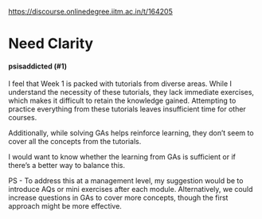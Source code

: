 https://discourse.onlinedegree.iitm.ac.in/t/164205

<html><head><meta charset='utf-8'><title>Need Clarity</title></head><body>
<h1>Need Clarity</h1>
<h4>psisaddicted (#1)</h4>
<p>I feel that Week 1 is packed with tutorials from diverse areas. While I understand the necessity of these tutorials, they lack immediate exercises, which makes it difficult to retain the knowledge gained. Attempting to practice everything from these tutorials leaves insufficient time for other courses.</p>
<p>Additionally, while solving GAs helps reinforce learning, they don’t seem to cover all the concepts from the tutorials.</p>
<p>I would want to know whether the learning from GAs is sufficient or if there’s a better way to balance this.</p>
<p>PS - To address this at a management level, my suggestion would be to introduce AQs  or  mini exercises after each module. Alternatively, we could increase questions in GAs to cover more concepts, though the first approach might be more effective.